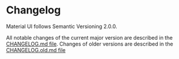 # Changelog

<p class="description">Material UI follows Semantic Versioning 2.0.0.</p>

All notable changes of the current major version are described in the [CHANGELOG.md file](https://github.com/mui/material-ui/blob/HEAD/CHANGELOG.md).
Changes of older versions are described in the [CHANGELOG.old.md file](https://github.com/mui/material-ui/blob/HEAD/CHANGELOG.old.md)
